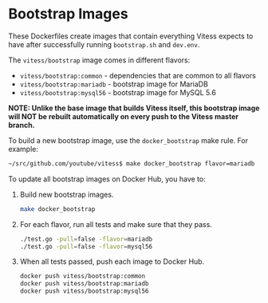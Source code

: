# Bootstrap Images

These Dockerfiles create images that contain everything Vitess expects to have
after successfully running `bootstrap.sh` and `dev.env`.

The `vitess/bootstrap` image comes in different flavors:

* `vitess/bootstrap:common` - dependencies that are common to all flavors
* `vitess/bootstrap:mariadb` - bootstrap image for MariaDB
* `vitess/bootstrap:mysql56` - bootstrap image for MySQL 5.6

**NOTE: Unlike the base image that builds Vitess itself, this bootstrap image
will NOT be rebuilt automatically on every push to the Vitess master branch.**

To build a new bootstrap image, use the `docker_bootstrap` make rule.
For example:

```sh
~/src/github.com/youtube/vitess$ make docker_bootstrap flavor=mariadb
```

To update all bootstrap images on Docker Hub, you have to:

1. Build new bootstrap images.

   ``` sh
   make docker_bootstrap
   ```

1. For each flavor, run all tests and make sure that they pass.

   ``` sh
   ./test.go -pull=false -flavor=mariadb
   ./test.go -pull=false -flavor=mysql56
   ```

1. When all tests passed, push each image to Docker Hub.

   ``` sh
   docker push vitess/bootstrap:common
   docker push vitess/bootstrap:mariadb
   docker push vitess/bootstrap:mysql56
   ```
